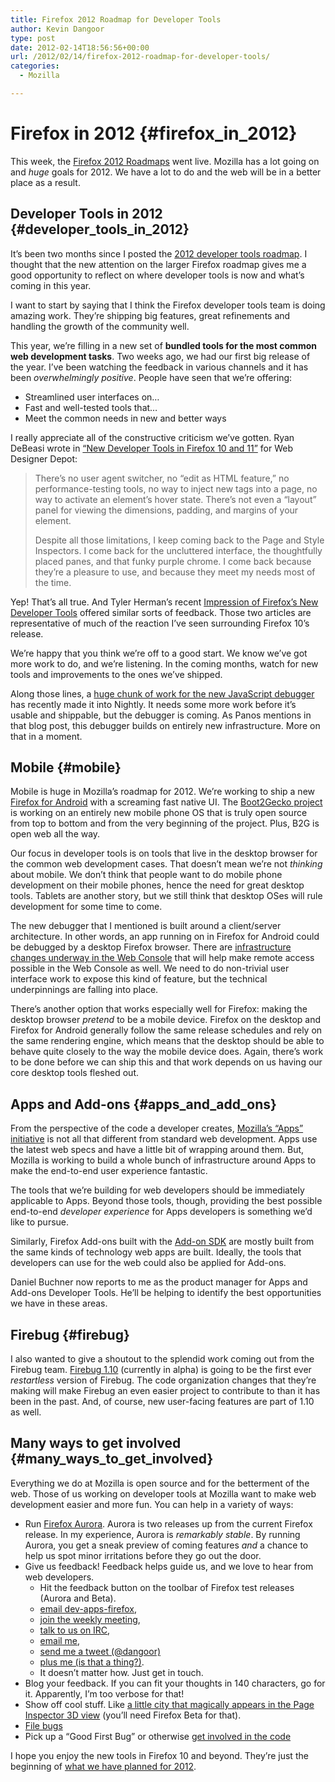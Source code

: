 ```yaml
---
title: Firefox 2012 Roadmap for Developer Tools
author: Kevin Dangoor
type: post
date: 2012-02-14T18:56:56+00:00
url: /2012/02/14/firefox-2012-roadmap-for-developer-tools/
categories:
  - Mozilla

---
```

# Firefox in 2012 {#firefox_in_2012}

This week, the [Firefox 2012 Roadmaps][1] went live. Mozilla has a lot going on and _huge_ goals for 2012. We have a lot to do and the web will be in a better place as a result.

## Developer Tools in 2012 {#developer_tools_in_2012}

It&#8217;s been two months since I posted the [2012 developer tools roadmap][2]. I thought that the new attention on the larger Firefox roadmap gives me a good opportunity to reflect on where developer tools is now and what&#8217;s coming in this year.

I want to start by saying that I think the Firefox developer tools team is doing amazing work. They&#8217;re shipping big features, great refinements and handling the growth of the community well.

This year, we&#8217;re filling in a new set of **bundled tools for the most common web development tasks**. Two weeks ago, we had our first big release of the year. I&#8217;ve been watching the feedback in various channels and it has been _overwhelmingly positive_. People have seen that we&#8217;re offering:

  * Streamlined user interfaces on&#8230;
  * Fast and well-tested tools that&#8230;
  * Meet the common needs in new and better ways

I really appreciate all of the constructive criticism we&#8217;ve gotten. Ryan DeBeasi wrote in [&#8220;New Developer Tools in Firefox 10 and 11&#8221;][3] for Web Designer Depot:

> There’s no user agent switcher, no “edit as HTML feature,” no performance-testing tools, no way to inject new tags into a page, no way to activate an element’s hover state. There’s not even a “layout” panel for viewing the dimensions, padding, and margins of your element.
> 
> Despite all those limitations, I keep coming back to the Page and Style Inspectors. I come back for the uncluttered interface, the thoughtfully placed panes, and that funky purple chrome. I come back because they’re a pleasure to use, and because they meet my needs most of the time.

Yep! That&#8217;s all true. And Tyler Herman&#8217;s recent [Impression of Firefox&#8217;s New Developer Tools][4] offered similar sorts of feedback. Those two articles are representative of much of the reaction I&#8217;ve seen surrounding Firefox 10&#8217;s release.

We&#8217;re happy that you think we&#8217;re off to a good start. We know we&#8217;ve got more work to do, and we&#8217;re listening. In the coming months, watch for new tools and improvements to the ones we&#8217;ve shipped.

Along those lines, a [huge chunk of work for the new JavaScript debugger][5] has recently made it into Nightly. It needs some more work before it&#8217;s usable and shippable, but the debugger is coming. As Panos mentions in that blog post, this debugger builds on entirely new infrastructure. More on that in a moment.

## Mobile {#mobile}

Mobile is huge in Mozilla&#8217;s roadmap for 2012. We&#8217;re working to ship a new [Firefox for Android][6] with a screaming fast native UI. The [Boot2Gecko project][7] is working on an entirely new mobile phone OS that is truly open source from top to bottom and from the very beginning of the project. Plus, B2G is open web all the way.

Our focus in developer tools is on tools that live in the desktop browser for the common web development cases. That doesn&#8217;t mean we&#8217;re not _thinking_ about mobile. We don&#8217;t think that people want to do mobile phone development on their mobile phones, hence the need for great desktop tools. Tablets are another story, but we still think that desktop OSes will rule development for some time to come.

The new debugger that I mentioned is built around a client/server architecture. In other words, an app running on in Firefox for Android could be debugged by a desktop Firefox browser. There are [infrastructure changes underway in the Web Console][8] that will help make remote access possible in the Web Console as well. We need to do non-trivial user interface work to expose this kind of feature, but the technical underpinnings are falling into place.

There&#8217;s another option that works especially well for Firefox: making the desktop browser _pretend_ to be a mobile device. Firefox on the desktop and Firefox for Android generally follow the same release schedules and rely on the same rendering engine, which means that the desktop should be able to behave quite closely to the way the mobile device does. Again, there&#8217;s work to be done before we can ship this and that work depends on us having our core desktop tools fleshed out.

## Apps and Add-ons {#apps_and_add_ons}

From the perspective of the code a developer creates, [Mozilla&#8217;s &#8220;Apps&#8221; initiative][9] is not all that different from standard web development. Apps use the latest web specs and have a little bit of wrapping around them. But, Mozilla is working to build a whole bunch of infrastructure around Apps to make the end-to-end user experience fantastic.

The tools that we&#8217;re building for web developers should be immediately applicable to Apps. Beyond those tools, though, providing the best possible end-to-end _developer experience_ for Apps developers is something we&#8217;d like to pursue.

Similarly, Firefox Add-ons built with the [Add-on SDK][10] are mostly built from the same kinds of technology web apps are built. Ideally, the tools that developers can use for the web could also be applied for Add-ons.

Daniel Buchner now reports to me as the product manager for Apps and Add-ons Developer Tools. He&#8217;ll be helping to identify the best opportunities we have in these areas.

## Firebug {#firebug}

I also wanted to give a shoutout to the splendid work coming out from the Firebug team. [Firebug 1.10][11] (currently in alpha) is going to be the first ever _restartless_ version of Firebug. The code organization changes that they&#8217;re making will make Firebug an even easier project to contribute to than it has been in the past. And, of course, new user-facing features are part of 1.10 as well.

## Many ways to get involved {#many_ways_to_get_involved}

Everything we do at Mozilla is open source and for the betterment of the web. Those of us working on developer tools at Mozilla want to make web development easier and more fun. You can help in a variety of ways:

  * Run [Firefox Aurora][12]. Aurora is two releases up from the current Firefox release. In my experience, Aurora is _remarkably stable_. By running Aurora, you get a sneak preview of coming features _and_ a chance to help us spot minor irritations before they go out the door.
  * Give us feedback! Feedback helps guide us, and we love to hear from web developers. 
      * Hit the feedback button on the toolbar of Firefox test releases (Aurora and Beta).
      * [email dev-apps-firefox][13],
      * [join the weekly meeting][14],
      * [talk to us on IRC][15],
      * [email me][16],
      * [send me a tweet (@dangoor)][17]
      * [plus me (is that a thing?)][18].
      * It doesn&#8217;t matter how. Just get in touch.
  * Blog your feedback. If you can fit your thoughts in 140 characters, go for it. Apparently, I&#8217;m too verbose for that!
  * Show off cool stuff. Like [a little city that magically appears in the Page Inspector 3D view][19] (you&#8217;ll need Firefox Beta for that).
  * [File bugs][20]
  * Pick up a &#8220;Good First Bug&#8221; or otherwise [get involved in the code][21]

I hope you enjoy the new tools in Firefox 10 and beyond. They&#8217;re just the beginning of [what we have planned for 2012][2].

 [1]: https://wiki.mozilla.org/Roadmaps
 [2]: https://wiki.mozilla.org/DevTools/RoadmapDec2011
 [3]: http://www.webdesignerdepot.com/2012/01/new-developer-tools-in-firefox-10-and-11/
 [4]: http://couchable.co/blog/post/impression-of-firefoxs-new-developer-tools
 [5]: http://blog.astithas.com/2012/02/debugging-javascript.html
 [6]: http://www.mozilla.org/en-US/mobile/
 [7]: https://wiki.mozilla.org/B2G/Roadmap
 [8]: https://bugzilla.mozilla.org/show_bug.cgi?id=673148
 [9]: https://wiki.mozilla.org/Apps/Roadmap
 [10]: https://addons.mozilla.org/en-uS/developers/builder
 [11]: http://blog.getfirebug.com/2012/02/10/firebug-1-10a3/
 [12]: http://mozilla.org/aurora
 [13]: https://lists.mozilla.org/listinfo/dev-apps-firefox
 [14]: https://wiki.mozilla.org/DevTools
 [15]: irc://irc.mozilla.org/#devtools
 [16]: mailto:kdangoor@mozilla.com
 [17]: http://twitter.com/dangoor
 [18]: https://plus.google.com/113027790166600260439/posts
 [19]: http://www.dev-kitchen.com/ff3d/
 [20]: https://bugzilla.mozilla.org/enter_bug.cgi?product=Firefox&component=Developer%20Tools
 [21]: https://wiki.mozilla.org/DevTools/GetInvolved